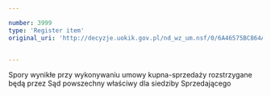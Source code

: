 ```yaml
---

number: 3999
type: 'Register item'
original_uri: 'http://decyzje.uokik.gov.pl/nd_wz_um.nsf/0/6A46575BC864AFFCC1257AB70033528A?OpenDocument'


---
```


Spory wynikłe przy wykonywaniu umowy kupna-sprzedaży rozstrzygane będą przez Sąd powszechny właściwy dla siedziby Sprzedającego
